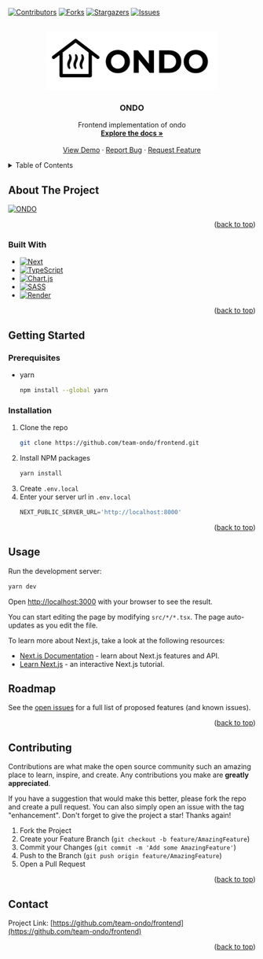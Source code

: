 <a name="readme-top"></a>

<!-- PROJECT SHIELDS -->
[![Contributors][contributors-shield]][contributors-url]
[![Forks][forks-shield]][forks-url]
[![Stargazers][stars-shield]][stars-url]
[![Issues][issues-shield]][issues-url]

<!-- PROJECT LOGO -->
<br />
<div align="center">
  <a href="https://github.com/team-ondo/frontend">
    <img src="docs/images/logo.png" alt="Logo" width="350" height="119">
  </a>

  <h3 align="center">ONDO</h3>

  <p align="center">
    Frontend implementation of ondo
    <br />
    <a href="https://github.com/team-ondo/frontend/"><strong>Explore the docs »</strong></a>
    <br />
    <br />
    <a href="https://ondo.onrender.com/">View Demo</a>
    ·
    <a href="https://github.com/team-ondo/frontend/issues">Report Bug</a>
    ·
    <a href="https://github.com/team-ondo/frontend/issues">Request Feature</a>
  </p>
</div>

<!-- TABLE OF CONTENTS -->
<details>
  <summary>Table of Contents</summary>
  <ol>
    <li>
      <a href="#about-the-project">About The Project</a>
      <ul>
        <li><a href="#built-with">Built With</a></li>
      </ul>
    </li>
    <li>
      <a href="#getting-started">Getting Started</a>
      <ul>
        <li><a href="#prerequisites">Prerequisites</a></li>
        <li><a href="#installation">Installation</a></li>
      </ul>
    </li>
    <li><a href="#usage">Usage</a></li>
    <li><a href="#roadmap">Roadmap</a></li>
    <li><a href="#contributing">Contributing</a></li>
    <li><a href="#contact">Contact</a></li>
  </ol>
</details>

<!-- ABOUT THE PROJECT -->
## About The Project

[![ONDO][product-screenshot]](https://ondo.onrender.com/)

<p align="right">(<a href="#readme-top">back to top</a>)</p>

### Built With

* [![Next][Next.js]][Next-url]
* [![TypeScript][TypeScript]][TypeScript-url]
* [![Chart.js][Chart.js]][Chart.js-url]
* [![SASS][SASS]][SASS-url]
* [![Render][Render]][Render-url]

<p align="right">(<a href="#readme-top">back to top</a>)</p>

<!-- GETTING STARTED -->
## Getting Started

### Prerequisites

* yarn
  ```sh
  npm install --global yarn
  ```

### Installation
1. Clone the repo
   ```sh
   git clone https://github.com/team-ondo/frontend.git
   ```
2. Install NPM packages
   ```sh
   yarn install
   ```
3. Create `.env.local`
4. Enter your server url in `.env.local`
   ```js
   NEXT_PUBLIC_SERVER_URL='http://localhost:8000'
   ```

<p align="right">(<a href="#readme-top">back to top</a>)</p>

<!-- USAGE EXAMPLES -->
## Usage
Run the development server:

  ```sh
  yarn dev
  ```

Open [http://localhost:3000](http://localhost:3000) with your browser to see the result.

You can start editing the page by modifying `src/*/*.tsx`. The page auto-updates as you edit the file.

To learn more about Next.js, take a look at the following resources:

- [Next.js Documentation](https://nextjs.org/docs) - learn about Next.js features and API.
- [Learn Next.js](https://nextjs.org/learn) - an interactive Next.js tutorial.

<!-- ROADMAP -->
## Roadmap

See the [open issues](https://github.com/team-ondo/frontend/issues) for a full list of proposed features (and known issues).

<p align="right">(<a href="#readme-top">back to top</a>)</p>

<!-- CONTRIBUTING -->
## Contributing

Contributions are what make the open source community such an amazing place to learn, inspire, and create. Any contributions you make are **greatly appreciated**.

If you have a suggestion that would make this better, please fork the repo and create a pull request. You can also simply open an issue with the tag "enhancement".
Don't forget to give the project a star! Thanks again!

1. Fork the Project
2. Create your Feature Branch (`git checkout -b feature/AmazingFeature`)
3. Commit your Changes (`git commit -m 'Add some AmazingFeature'`)
4. Push to the Branch (`git push origin feature/AmazingFeature`)
5. Open a Pull Request

<p align="right">(<a href="#readme-top">back to top</a>)</p>

<!-- CONTACT -->
## Contact
Project Link: [https://github.com/team-ondo/frontend](https://github.com/team-ondo/frontend)

<p align="right">(<a href="#readme-top">back to top</a>)</p>

<!-- MARKDOWN LINKS & IMAGES -->
<!-- https://www.markdownguide.org/basic-syntax/#reference-style-links -->
[contributors-shield]: https://img.shields.io/github/contributors/team-ondo/frontend.svg?style=for-the-badge
[contributors-url]: https://github.com/team-ondo/frontend/graphs/contributors
[forks-shield]: https://img.shields.io/github/forks/team-ondo/frontend.svg?style=for-the-badge
[forks-url]: https://github.com/team-ondo/frontend/network/members
[stars-shield]: https://img.shields.io/github/stars/team-ondo/frontend.svg?style=for-the-badge
[stars-url]: https://github.com/team-ondo/frontend/stargazers
[issues-shield]: https://img.shields.io/github/issues/team-ondo/frontend.svg?style=for-the-badge
[issues-url]: https://github.com/team-ondo/frontend/issues
[license-shield]: https://img.shields.io/github/license/team-ondo/frontend.svg?style=for-the-badge
[license-url]: https://github.com/team-ondo/frontend/blob/master/LICENSE.txt
[linkedin-shield]: https://img.shields.io/badge/-LinkedIn-black.svg?style=for-the-badge&logo=linkedin&colorB=555
[linkedin-url]: https://linkedin.com/in/linkedin_username
[product-screenshot]: docs/images/screenshot.png
[Next.js]: https://img.shields.io/badge/next.js-000000?style=for-the-badge&logo=nextdotjs&logoColor=white
[Next-url]: https://nextjs.org/
[TypeScript]: https://img.shields.io/badge/typescript-%23007ACC.svg?style=for-the-badge&logo=typescript&logoColor=white
[TypeScript-url]: https://www.typescriptlang.org/
[Chart.js]: https://img.shields.io/badge/chart.js-F5788D.svg?style=for-the-badge&logo=chart.js&logoColor=white
[Chart.js-url]: https://www.chartjs.org/
[SASS]: https://img.shields.io/badge/SASS-hotpink.svg?style=for-the-badge&logo=SASS&logoColor=white
[SASS-url]: https://sass-lang.com/
[Render]: https://img.shields.io/badge/Render-%46E3B7.svg?style=for-the-badge&logo=render&logoColor=white
[Render-url]: https://render.com/
